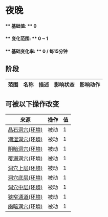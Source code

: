 # 夜晚  
#### ** 基础值: ** 0   
#### ** 变化范围: ** 0 ~ 1  
#### ** 基础变化率: ** 0 / 每15分钟  
## 阶段  
范围  |  名称  |  描述  |  影响状态  |  影响动作  
----  |  ----  |  ----  |  ----  |  ----  
## 可被以下操作改变  
来源  |  操作  |  值  
----  |  ----  |  ----  
[晶石洞穴(环境)](Env_CrystalChamber.md)  |  被动  |  1  
[潮湿洞穴(环境)](Env_DampChamber.md)  |  被动  |  1  
[阴暗洞穴(环境)](Env_DarkChamber.md)  |  被动  |  1  
[覆溺洞穴(环境)](Env_FloodedChamber.md)  |  被动  |  1  
[洞穴上层(环境)](Env_HighChamber.md)  |  被动  |  1  
[洞穴底层(环境)](Env_LowChamber.md)  |  被动  |  1  
[洞穴中层(环境)](Env_MidChamber.md)  |  被动  |  1  
[狭窄通道(环境)](Env_NarrowTunnel.md)  |  被动  |  1  
[幽暗洞穴(环境)](Env_CaveDark.md)  |  被动  |  1  
